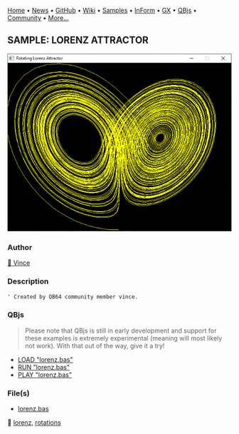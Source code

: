 [Home](https://qb64.com) • [News](../../news.md) • [GitHub](https://github.com/QB64Official/qb64) • [Wiki](wiki.md) • [Samples](../../samples.md) • [InForm](../../inform.md) • [GX](../../gx.md) • [QBjs](../../qbjs.md) • [Community](../../community.md) • [More...](../../more.md)

## SAMPLE: LORENZ ATTRACTOR

![screenshot.png](img/screenshot.png)

### Author

[🐝 Vince](../vince.md) 

### Description

```text
' Created by QB64 community member vince.
```

### QBjs

> Please note that QBjs is still in early development and support for these examples is extremely experimental (meaning will most likely not work). With that out of the way, give it a try!

* [LOAD "lorenz.bas"](https://qbjs.org/index.html?src=https://qb64.com/samples/lorenz-attractor/src/lorenz.bas)
* [RUN "lorenz.bas"](https://qbjs.org/index.html?mode=auto&src=https://qb64.com/samples/lorenz-attractor/src/lorenz.bas)
* [PLAY "lorenz.bas"](https://qbjs.org/index.html?mode=play&src=https://qb64.com/samples/lorenz-attractor/src/lorenz.bas)

### File(s)

* [lorenz.bas](src/lorenz.bas)

🔗 [lorenz](../lorenz.md), [rotations](../rotations.md)
